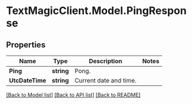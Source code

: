 # TextMagicClient.Model.PingResponse
## Properties

Name | Type | Description | Notes
------------ | ------------- | ------------- | -------------
**Ping** | **string** | Pong. | 
**UtcDateTime** | **string** | Current date and time. | 

[[Back to Model list]](../README.md#documentation-for-models) [[Back to API list]](../README.md#documentation-for-api-endpoints) [[Back to README]](../README.md)


